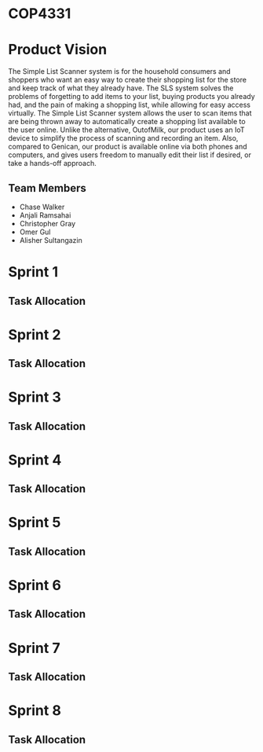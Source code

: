 # COP4331

# Product Vision

The Simple List Scanner system is for the household consumers and shoppers who want an easy way to create their shopping list for the store and keep track of what they already have. The SLS system solves the problems of forgetting to add items to your list, buying products you already had, and the pain of making a shopping list, while allowing for easy access virtually. The Simple List Scanner system allows the user to scan items that are being thrown away to automatically create a shopping list available to the user online. Unlike the alternative, OutofMilk, our product uses an IoT device to simplify the process of scanning and recording an item. Also, compared to Genican, our product is available online via both phones and computers, and gives users freedom to manually edit their list if desired, or take a hands-off approach.

## Team Members

- Chase Walker
- Anjali Ramsahai
- Christopher Gray
- Omer Gul
- Alisher Sultangazin


# Sprint 1

## Task Allocation

# Sprint 2

## Task Allocation

# Sprint 3

## Task Allocation

# Sprint 4

## Task Allocation

# Sprint 5

## Task Allocation

# Sprint 6

## Task Allocation

# Sprint 7

## Task Allocation

# Sprint 8

## Task Allocation
